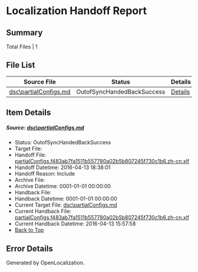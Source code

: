 # <a name='report-top'></a> Localization Handoff Report

## Summary
 Total Files | 1

## File List
 Source File | Status | Details 
 ----------- | ------ | ------- 
 [dsc\partialConfigs.md](https://github.com/OpenLocalizationOrg/PowerShell-Docs/blob/d5ec439356d12304ceb6b2b3257885aa2cc461b7/dsc/partialConfigs.md) | OutofSyncHandedBackSuccess | [Details](#4d60df7ffda430acb6b5a48baf09cfa0dc9fc2b840)

## Item Details
##### <a name='4d60df7ffda430acb6b5a48baf09cfa0dc9fc2b840'></a> Source: [dsc\partialConfigs.md](https://github.com/OpenLocalizationOrg/PowerShell-Docs/blob/d5ec439356d12304ceb6b2b3257885aa2cc461b7/dsc/partialConfigs.md)
* Status: OutofSyncHandedBackSuccess
* Target File: 
* Handoff File: [partialConfigs.f483ab7fa1511b557780a02b5b807245f730c1b6.zh-cn.xlf](https://github.com/OpenLocalizationOrg/olhandoff/blob/a9cbd0c0ee286be259a19a0b5b78d627f528945a/ol-handoff/OpenLocalizationOrg/PowerShell-Docs.zh-cn/master/partialConfigs.f483ab7fa1511b557780a02b5b807245f730c1b6.zh-cn.xlf)
* Handoff Datetime: 2016-04-13 18:38:01
* Handoff Reason: Include
* Archive File: 
* Archive Datetime: 0001-01-01 00:00:00
* Handback File: 
* Handback Datetime: 0001-01-01 00:00:00
* Current Target File: [dsc\partialConfigs.md](https://github.com/OpenLocalizationOrg/PowerShell-Docs.zh-cn/blob/e9b374c073d3cec357a79519e9e1345f96f54eb0/dsc/partialConfigs.md)
* Current Handback File: [partialConfigs.f483ab7fa1511b557780a02b5b807245f730c1b6.zh-cn.xlf](https://github.com/OpenLocalizationOrg/olhandback/blob/26f482e92c60dc2ce3cccd55477a201e6a2f9185/ol-handback/OpenLocalizationOrg/PowerShell-Docs.zh-cn/master/partialConfigs.f483ab7fa1511b557780a02b5b807245f730c1b6.zh-cn.xlf)
* Current Handback Datetime: 2016-04-13 15:57:58
* [Back to Top](#report-top)


## Error Details

Generated by OpenLocalization.
